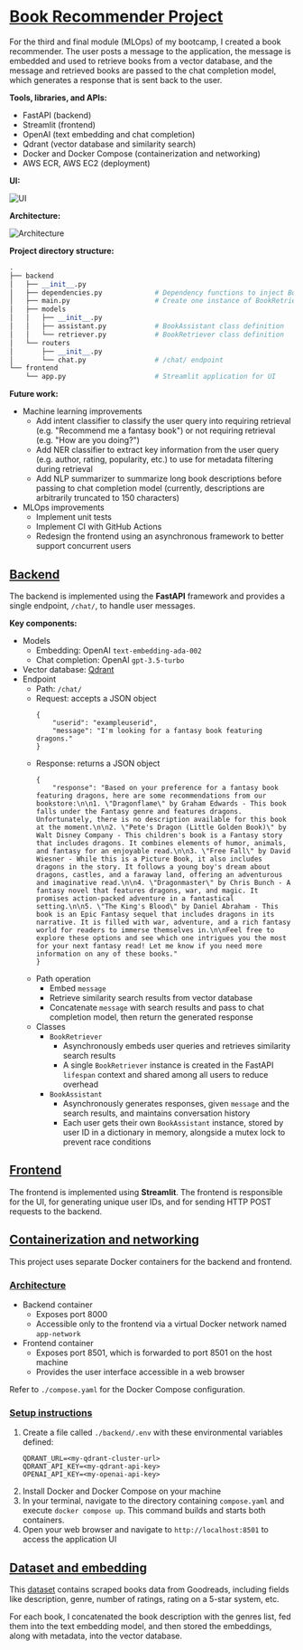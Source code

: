# <u>Book Recommender Project</u>

For the third and final module (MLOps) of my bootcamp, I created a book recommender. The user posts a message to the application, the message is embedded and used to retrieve books from a vector database, and the message and retrieved books are passed to the chat completion model, which generates a response that is sent back to the user.

**Tools, libraries, and APIs:**
* FastAPI (backend)
* Streamlit (frontend)
* OpenAI (text embedding and chat completion)
* Qdrant (vector database and similarity search)
* Docker and Docker Compose (containerization and networking)
* AWS ECR, AWS EC2 (deployment)

**UI:**

![UI](./assets/ui.png)

**Architecture:**

![Architecture](./assets/architecture.png)

**Project directory structure:**

```python
.
├── backend
│   ├── __init__.py
│   ├── dependencies.py             # Dependency functions to inject BookRetriever into /chat/ operation function
│   ├── main.py                     # Create one instance of BookRetriever to be shared among all users
│   ├── models
│   │   ├── __init__.py
│   │   ├── assistant.py            # BookAssistant class definition
│   │   └── retriever.py            # BookRetriever class definition
│   └── routers
│       ├── __init__.py
│       └── chat.py                 # /chat/ endpoint
└── frontend
    └── app.py                      # Streamlit application for UI
```

**Future work:**
* Machine learning improvements
    * Add intent classifier to classify the user query into requiring retrieval (e.g. "Recommend me a fantasy book") or not requiring retrieval (e.g. "How are you doing?")
    * Add NER classifier to extract key information from the user query (e.g. author, rating, popularity, etc.) to use for metadata filtering during retrieval
    * Add NLP summarizer to summarize long book descriptions before passing to chat completion model (currently, descriptions are arbitrarily truncated to 150 characters)
* MLOps improvements
    * Implement unit tests
    * Implement CI with GitHub Actions
    * Redesign the frontend using an asynchronous framework to better support concurrent users

## <u>Backend</u>

The backend is implemented using the **FastAPI** framework and provides a single endpoint, `/chat/`, to handle user messages. 

**Key components:**
* Models
    * Embedding: OpenAI `text-embedding-ada-002`
    * Chat completion: OpenAI `gpt-3.5-turbo`
* Vector database: [Qdrant](https://qdrant.tech/)
* Endpoint
    * Path: `/chat/`
    * Request: accepts a JSON object
        ```
        {
            "userid": "exampleuserid",
            "message": "I'm looking for a fantasy book featuring dragons."
        }
        ```
    * Response: returns a JSON object
        ```
        {
            "response": "Based on your preference for a fantasy book featuring dragons, here are some recommendations from our bookstore:\n\n1. \"Dragonflame\" by Graham Edwards - This book falls under the Fantasy genre and features dragons. Unfortunately, there is no description available for this book at the moment.\n\n2. \"Pete's Dragon (Little Golden Book)\" by Walt Disney Company - This children's book is a Fantasy story that includes dragons. It combines elements of humor, animals, and fantasy for an enjoyable read.\n\n3. \"Free Fall\" by David Wiesner - While this is a Picture Book, it also includes dragons in the story. It follows a young boy's dream about dragons, castles, and a faraway land, offering an adventurous and imaginative read.\n\n4. \"Dragonmaster\" by Chris Bunch - A fantasy novel that features dragons, war, and magic. It promises action-packed adventure in a fantastical setting.\n\n5. \"The King's Blood\" by Daniel Abraham - This book is an Epic Fantasy sequel that includes dragons in its narrative. It is filled with war, adventure, and a rich fantasy world for readers to immerse themselves in.\n\nFeel free to explore these options and see which one intrigues you the most for your next fantasy read! Let me know if you need more information on any of these books."
        }
        ```
    * Path operation
        * Embed `message`
        * Retrieve similarity search results from vector database
        * Concatenate `message` with search results and pass to chat completion model, then return the generated response
    * Classes
        * `BookRetriever`
            * Asynchronously embeds user queries and retrieves similarity search results
            * A single `BookRetriever` instance is created in the FastAPI `lifespan` context and shared among all users to reduce overhead
        * `BookAssistant`
            * Asynchronously generates responses, given `message` and the search results, and maintains conversation history
            * Each user gets their own `BookAssistant` instance, stored by user ID in a dictionary in memory, alongside a mutex lock to prevent race conditions

## <u>Frontend</u>

The frontend is implemented using **Streamlit**. The frontend is responsible for the UI, for generating unique user IDs, and for sending HTTP POST requests to the backend.

## <u>Containerization and networking</u>

This project uses separate Docker containers for the backend and frontend.

### <u>Architecture</u>
* Backend container
    * Exposes port 8000
    * Accessible only to the frontend via a virtual Docker network named `app-network`
* Frontend container
    * Exposes port 8501, which is forwarded to port 8501 on the host machine
    * Provides the user interface accessible in a web browser

Refer to `./compose.yaml` for the Docker Compose configuration.

### <u>Setup instructions</u>
1. Create a file called `./backend/.env` with these environmental variables defined:
    ```
    QDRANT_URL=<my-qdrant-cluster-url>
    QDRANT_API_KEY=<my-qdrant-api-key>
    OPENAI_API_KEY=<my-openai-api-key>
    ```
2. Install Docker and Docker Compose on your machine
3. In your terminal, navigate to the directory containing `compose.yaml` and execute `docker compose up`. This command builds and starts both containers.
4. Open your web browser and navigate to `http://localhost:8501` to access the application UI

## <u>Dataset and embedding</u>

This [dataset](https://github.com/scostap/goodreads_bbe_dataset) contains scraped books data from Goodreads, including fields like description, genre, number of ratings, rating on a 5-star system, etc.

For each book, I concatenated the book description with the genres list, fed them into the text embedding model, and then stored the embeddings, along with metadata, into the vector database.